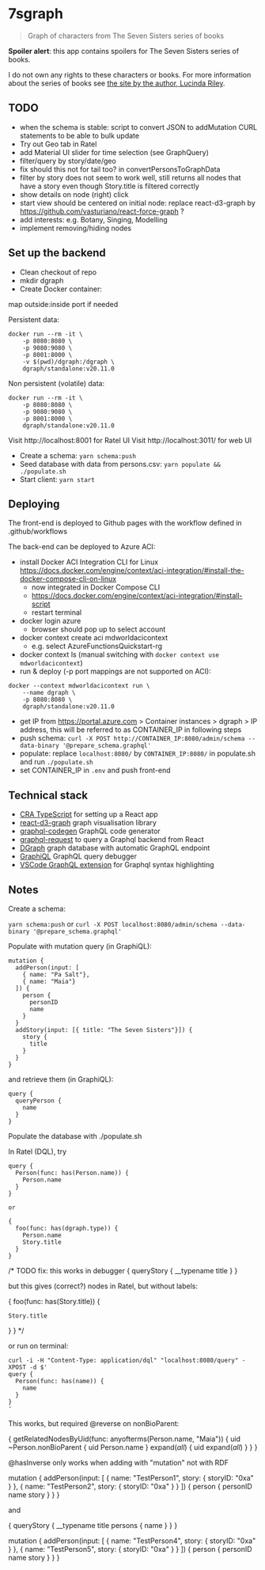 # 7sgraph

> Graph of characters from The Seven Sisters series of books

**Spoiler alert**: this app contains spoilers for The Seven Sisters series of books.

I do not own any rights to these characters or books. For more information about the series of books see [the site by the author, Lucinda Riley](http://lucindariley.co.uk/seven-sisters-series/).

## TODO

* when the schema is stable: script to convert JSON to addMutation CURL statements to be able to bulk update
* Try out Geo tab in Ratel
* add Material UI slider for time selection (see GraphQuery)
* filter/query by story/date/geo
* fix should this not for tail too? in convertPersonsToGraphData
* filter by story does not seem to work well, still returns all nodes that have a story even though Story.title is filtered correctly
* show details on node (right) click
* start view should be centered on initial node: replace react-d3-graph by https://github.com/vasturiano/react-force-graph ? 
* add interests: e.g. Botany, Singing, Modelling
* implement removing/hiding nodes


## Set up the backend

- Clean checkout of repo
- mkdir dgraph
- Create Docker container:

map outside:inside port if needed

Persistent data:

```
docker run --rm -it \
    -p 8080:8080 \
    -p 9080:9080 \
    -p 8001:8000 \
    -v $(pwd)/dgraph:/dgraph \
    dgraph/standalone:v20.11.0
```

Non persistent (volatile) data:

```
docker run --rm -it \
    -p 8080:8080 \
    -p 9080:9080 \
    -p 8001:8000 \
    dgraph/standalone:v20.11.0
```

Visit http://localhost:8001 for Ratel UI
Visit http://localhost:3011/ for web UI

- Create a schema: `yarn schema:push`
- Seed database with data from persons.csv: `yarn populate && ./populate.sh`
- Start client: `yarn start`

## Deploying

The front-end is deployed to Github pages with the workflow defined in .github/workflows

The back-end can be deployed to Azure ACI:

- install Docker ACI Integration CLI for Linux https://docs.docker.com/engine/context/aci-integration/#install-the-docker-compose-cli-on-linux
    - now integrated in Docker Compose CLI
    - https://docs.docker.com/engine/context/aci-integration/#install-script
    - restart terminal
- docker login azure
    - browser should pop up to select account
- docker context create aci mdworldacicontext
    - e.g. select AzureFunctionsQuickstart-rg
- docker context ls (manual switching with `docker context use mdworldacicontext`)
- run & deploy (-p port mappings are not supported on ACI):

```
docker --context mdworldacicontext run \
    --name dgraph \
    -p 8080:8080 \
    dgraph/standalone:v20.11.0
```

- get IP from https://portal.azure.com > Container instances > dgraph > IP address, this will be referred to as CONTAINER_IP in following steps
- push schema: `curl -X POST http://CONTAINER_IP:8080/admin/schema --data-binary '@prepare_schema.graphql'`
- populate: replace `localhost:8080/` by `CONTAINER_IP:8080/` in populate.sh and run `./populate.sh`
- set CONTAINER_IP in `.env` and push front-end

## Technical stack

- [CRA TypeScript](https://create-react-app.dev/) for setting up a React app
- [react-d3-graph](https://danielcaldas.github.io/react-d3-graph/docs/index.html) graph visualisation library
- [graphql-codegen](https://graphql-code-generator.com/docs/getting-started/installation) GraphQL code generator
- [graphql-request](https://github.com/prisma-labs/graphql-request) to query a Graphql backend from React
- [DGraph](https://dgraph.io/docs/graphql/quick-start/) graph database with automatic GraphQL endpoint
- [GraphiQL](https://github.com/graphql/graphiql/blob/main/packages/graphiql/README.md) GraphQL query debugger
- [VSCode GraphQL extension](https://github.com/graphql/vscode-graphql) for Graphql syntax highlighting


## Notes

Create a schema:

`yarn schema:push`
or
`curl -X POST localhost:8080/admin/schema --data-binary '@prepare_schema.graphql'`

Populate with mutation query (in GraphiQL):

```
mutation {
  addPerson(input: [
    { name: "Pa Salt"},
    { name: "Maia"}
  ]) {
    person {
      personID
      name
    }
  }
  addStory(input: [{ title: "The Seven Sisters"}]) {
    story {
      title
    }
  }
}
```

and retrieve them (in GraphiQL):

```
query {
  queryPerson {
    name
  }
}
```

Populate the database with ./populate.sh

In Ratel (DQL), try 

```
query {
  Person(func: has(Person.name)) {
    Person.name
  }
}

or

{
  foo(func: has(dgraph.type)) {
    Person.name
    Story.title
  }
}
```

/* TODO fix: this works in debugger
{
  queryStory {
    __typename
    title
  }
}

but this gives (correct?) nodes in Ratel, but without labels:

{
  foo(func: has(Story.title)) {

    Story.title
  }
}
*/

or run on terminal:

```
curl -i -H "Content-Type: application/dql" "localhost:8080/query" -XPOST -d $'
query {
  Person(func: has(name)) {
    name
  }
}
' 
```


This works, but required @reverse on nonBioParent:

{
  getRelatedNodesByUid(func: anyofterms(Person.name, "Maia")) {
    uid
    ~Person.nonBioParent {
      uid
      Person.name
    }
    expand(_all_) {
      uid
      expand(_all_)
    }
  }
}

@hasInverse only works when adding with "mutation" not with RDF

mutation {
  addPerson(input: [
    { name: "TestPerson1", story: { storyID: "0xa" } },
    { name: "TestPerson2", story: { storyID: "0xa" } }
  ]) {
    person {
      personID
      name
      story
    }
  }
}

and 

{
  queryStory {
    __typename
    title
    persons {
      name
    }
  }
}

mutation {
  addPerson(input: [
    { name: "TestPerson4", story: { storyID: "0xa" } },
    { name: "TestPerson5", story: { storyID: "0xa" } }
  ]) {
    person {
      personID
      name
      story
    }
  }
}